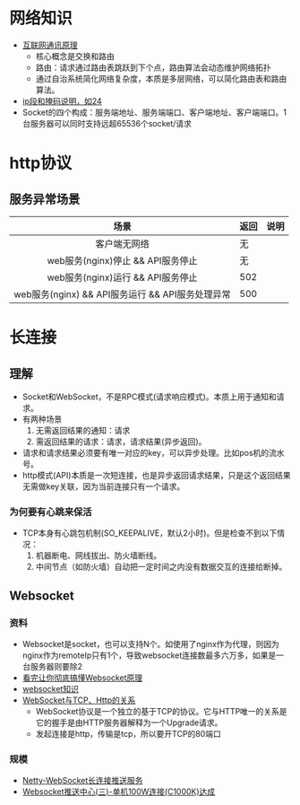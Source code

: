 # 网络知识
* [互联网通讯原理](https://segmentfault.com/a/1190000023316912)
  * 核心概念是交换和路由
  * 路由：请求通过路由表跳跃到下个点，路由算法会动态维护网络拓扑
  * 通过自治系统简化网络复杂度，本质是多层网络，可以简化路由表和路由算法。
* [ip段和掩码说明，如24](http://www.nocidc.com/News/New-96.html)
* Socket的四个构成：服务端地址、服务端端口、客户端地址、客户端端口。1台服务器可以同时支持远超65536个socket/请求

# http协议
## 服务异常场景
| 场景 | 返回 | 说明 |
| :-: | - | - |
| 客户端无网络 | 无 |  |
| web服务(nginx)停止 && API服务停止 | 无 |  |
| web服务(nginx)运行 && API服务停止 | 502 |  |
| web服务(nginx) && API服务运行 && API服务处理异常 | 500 |  |

# 长连接
## 理解
* Socket和WebSocket，不是RPC模式(请求响应模式)。本质上用于通知和请求。
* 有两种场景
  1. 无需返回结果的通知：请求
  1. 需返回结果的请求：请求，请求结果(异步返回)。
* 请求和请求结果必须要有唯一对应的key，可以异步处理。比如pos机的流水号。
* http模式(API)本质是一次短连接，也是异步返回请求结果，只是这个返回结果无需做key关联，因为当前连接只有一个请求。

### 为何要有心跳来保活
* TCP本身有心跳包机制(SO_KEEPALIVE，默认2小时)。但是检查不到以下情况：
  1. 机器断电、网线拔出、防火墙断线。
  1. 中间节点（如防火墙）自动把一定时间之内没有数据交互的连接给断掉。

## Websocket
### 资料
* Websocket是socket，也可以支持N个。如使用了nginx作为代理，则因为nginx作为remoteIp只有1个，导致websocket连接数最多六万多，如果是一台服务器则要除2
* [看完让你彻底搞懂Websocket原理](http://blog.csdn.net/frank_good/article/details/50856585)
* [websocket知识](https://www.ruanyifeng.com/blog/2017/05/websocket.html)
* [WebSocket与TCP、Http的关系](http://blog.csdn.net/linwei_1029/article/details/47836249)
  * WebSocket协议是一个独立的基于TCP的协议。它与HTTP唯一的关系是它的握手是由HTTP服务器解释为一个Upgrade请求。
  * 发起连接是http，传输是tcp，所以要开TCP的80端口
### 规模
* [Netty-WebSocket长连接推送服务](http://blog.csdn.net/z69183787/article/details/52505249)
* [Websocket推送中心(三)-单机100W连接(C1000K)达成](https://shibd.github.io/2019/08/17/Message-Center-3/)
